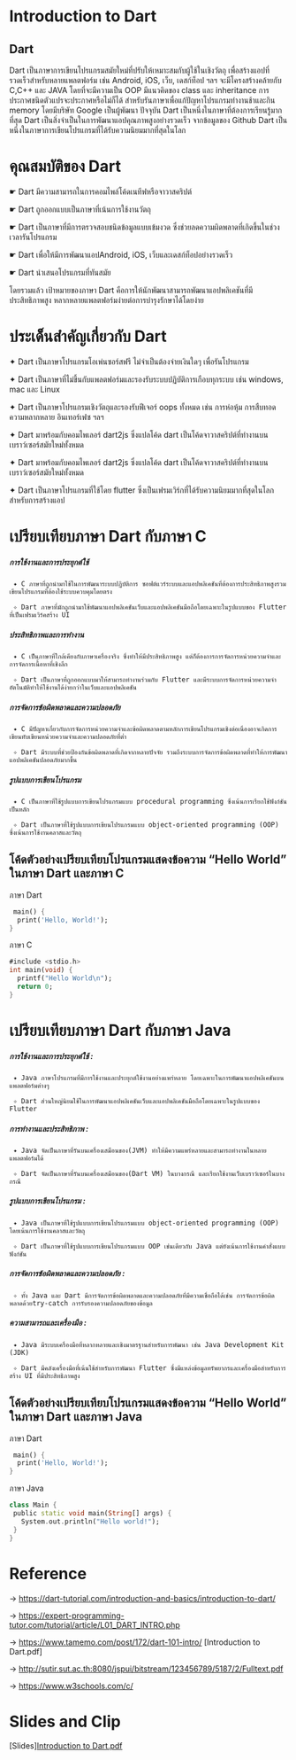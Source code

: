 # Introduction to Dart
## Dart 
Dart เป็นภาษาการเขียนโปรแกรมสมัยใหม่ที่ปรับให้เหมาะสมกับผู้ใช้ในเชิงวัตถุ เพื่อสร้างแอปที่รวดเร็วสำหรับหลายแพลตฟอร์ม เช่น Android, iOS, เว็บ, เดสก์ท็อป ฯลฯ จะมีโครงสร้างคล้ายกับ C,C++ และ JAVA โดยที่จะมีความเป็น OOP มีแนวคิดของ class และ inheritance การประกาศชนิดตัวแปรจะประกาศหรือไม่ก็ได้ สำหรับรันภาษาเพื่อแก้ปัญหาโปรแกรมทำงานช้าและกิน memory โดยมีบริษัท Google เป็นผู้พัฒนา ปัจจุบัน Dart เป็นหนึ่งในภาษาที่ต้องการเรียนรู้มากที่สุด Dart เป็นสิ่งจำเป็นในการพัฒนาแอปคุณภาพสูงอย่างรวดเร็ว จากข้อมูลของ Github Dart เป็นหนึ่งในภาษาการเขียนโปรแกรมที่ได้รับความนิยมมากที่สุดในโลก
# คุณสมบัติของ Dart
☛ Dart มีความสามารถในการคอมไพล์โค้ดเนทีฟหรือจาวาสคริปต์

☛ Dart ถูกออกแบบเป็นภาษาที่เน้นการใช้งานวัตถุ

☛ Dart เป็นภาษาที่มีการตรวจสอบชนิดข้อมูลแบบเข้มงวด ซึ่งช่วยลดความผิดพลาดที่เกิดขึ้นในช่วงเวลารันโปรแกรม

☛ Dart เพื่อให้มีการพัฒนาแอปAndroid, iOS, เว็บและเดสก์ท็อปอย่างรวดเร็ว

☛ Dart นำเสนอโปรแกรมที่ทันสมัย


  
โดยรวมแล้ว เป้าหมายของภาษา Dart คือการให้นักพัฒนาสามารถพัฒนาแอปพลิเคชันที่มีประสิทธิภาพสูง หลากหลายแพลตฟอร์มง่ายต่อการบำรุงรักษาได้โดยง่าย

#  ประเด็นสำคัญเกี่ยวกับ Dart
  ✦ Dart เป็นภาษาโปรแกรมโอเพ่นซอร์สฟรี ไม่จำเป็นต้องจ่ายเงินใดๆ เพื่อรันโปรแกรม
  
  ✦ Dart เป็นภาษาที่ไม่ขึ้นกับแพลตฟอร์มและรองรับระบบปฏิบัติการเกือบทุกระบบ เช่น windows, mac และ Linux

  ✦ Dart เป็นภาษาโปรแกรมเชิงวัตถุและรองรับฟีเจอร์ oops ทั้งหมด เช่น การห่อหุ้ม การสืบทอด ความหลากหลาย อินเทอร์เฟซ ฯลฯ

  ✦ 	Dart มาพร้อมกับคอมไพเลอร์ dart2js ซึ่งแปลโค้ด dart เป็นโค้ดจาวาสคริปต์ที่ทำงานบนเบราว์เซอร์สมัยใหม่ทั้งหมด
  
  ✦ Dart มาพร้อมกับคอมไพเลอร์ dart2js ซึ่งแปลโค้ด dart เป็นโค้ดจาวาสคริปต์ที่ทำงานบนเบราว์เซอร์สมัยใหม่ทั้งหมด

  ✦ 	Dart เป็นภาษาโปรแกรมที่ใช้โดย flutter ซึ่งเป็นเฟรมเวิร์กที่ได้รับความนิยมมากที่สุดในโลกสำหรับการสร้างแอป

    

# เปรียบเทียบภาษา Dart กับภาษา C
  #####  *การใช้งานและการประยุกต์ใช้*


     ✦ C ภาษาที่ถูกนำมาใช้ในการพัฒนาระบบปฏิบัติการ ซอฟต์แวร์ระบบและแอปพลิเคชันที่ต้องการประสิทธิภาพสูงรวมเขียนโปรแกรมที่ต้องใช้ระบบควบคุมโดยตรง 

     ✧ Dart ภาษาที่มักถูกนำมาใช้พัฒนาแอปพลิเคชันเว็บและแอปพลิเคชันมือถือโดยเฉพาะในรูปแบบของ Flutter ที่เป็นเฟรมเวิร์คสร้าง UI 

   

  ##### *ประสิทธิภาพและการทำงาน*


     ✦ C เป็นภาษาที่ใกล้เคียงกับภาษาเครื่องจริง ซึ่งทำให้มีประสิทธิภาพสูง แต่ก็ต้องการการจัดการหน่วยความจำและการจัดการเนื้อหาที่เชิงลึก

     ✧ Dart เป็นภาษาที่ถูกออกแบบมาให้สามารถทำงานร่วมกับ Flutter และมีระบบการจัดการหน่วยความจำอัตโนมัติทำให้ใช้งานได้ง่ายกว่าในเว็บและแอปพลิเคชัน
     

  ##### *การจัดการข้อผิดพลาดและความปลอดภัย*


     ✦ C มีปัญหาเกี่ยวกับการจัดการหน่วยความจำและข้อผิดพลาดตามหลักการเขียนโปรแกรมเชิงต่อเนื่องอาจเกิดการเขียนทับเขียนหน่วยความจำและความปลอดภัยที่ต่ำ
   
     ✧ Dart มีระบบที่ช่วยป้องกันข้อผิดพลาดที่เกิดจากหลายปัจจัย รวมถึงระบบการจัดการข้อผิดพลาดที่ทำให้การพัฒนาแอปพลิเคชันปลอดภัยมากขึ้น



  ##### *รูปแบบการเขียนโปรแกรม*


     ✦ C เป็นภาษาที่ใช้รูปแบบการเขียนโปรแกรมแบบ procedural programming ซึ่งเน้นการเรียกใช้ฟังก์ชันเป็นหลัก
     
     ✧ Dart เป็นภาษาที่ใช้รูปแบบการเขียนโปรแกรมแบบ object-oriented programming (OOP) ซึ่งเน้นการใช้งานคลาสและวัตถุ
  ## โค้ดตัวอย่างเปรียบเทียบโปรแกรมแสดงข้อความ “Hello World” ในภาษา Dart และภาษา C
  ภาษา Dart
    
```dart
 main() {
  print('Hello, World!');
}
```
ภาษา C
```dart
#include <stdio.h>
int main(void) {
  printf("Hello World\n");
  return 0;
}
```

# เปรียบเทียบภาษา Dart กับภาษา Java 
##### *การใช้งานและการประยุกต์ใช้* :


     ✦ Java ภาษาโปรแกรมที่มีการใช้งานและประยุกต์ใช้งานอย่างแพร่หลาย โดยเฉพาะในการพัฒนาแอปพลิเคชันบนแพลตฟอร์มต่างๆ 
   
     ✧ Dart ส่วนใหญ่นิยมใช้ในการพัฒนาแอปพลิเคชันเว็บและแอปพลิเคชันมือถือโดยเฉพาะในรูปแบบของ Flutter 

   
##### *การทำงานและประสิทธิภาพ* :


     ✦ Java จัดเป็นภาษาที่รันบนเครื่องเสมือนของ(JVM) ทำให้มีความแพร่หลายและสามารถทำงานในหลายแพลตฟอร์มได้

     ✧ Dart จัดเป็นภาษาที่รันบนเครื่องเสมือนของ(Dart VM) ในบางกรณี และเรียกใช้งานเว็บเบราว์เซอร์ในบางกรณี 
   
##### *รูปแบบการเขียนโปรแกรม* :


     ✦ Java เป็นภาษาที่ใช้รูปแบบการเขียนโปรแกรมแบบ object-oriented programming (OOP) โดยเน้นการใช้งานคลาสและวัตถุ

     ✧ Dart เป็นภาษาที่ใช้รูปแบบการเขียนโปรแกรมแบบ OOP เช่นเดียวกับ Java แต่ยังเน้นการใช้งานคำสั่งแบบฟังก์ชัน 

   
##### *การจัดการข้อผิดพลาดและความปลอดภัย* :


     ✧ ทั้ง Java และ Dart มีการจัดการข้อผิดพลาดและความปลอดภัยที่มีความเชื่อถือได้เช่น การจัดการข้อผิดพลาดด้วยtry-catch การรับรองความปลอดภัยของข้อมูล

   
##### *ความสามารถและเครื่องมือ* :

     ✦ Java มีระบบเครื่องมือที่หลากหลายและเชิงมาตรฐานสำหรับการพัฒนา เช่น Java Development Kit (JDK) 
   
     ✧ Dart มีคลังเครื่องมือที่เน้นใช้สำหรับการพัฒนา Flutter ซึ่งมีแหล่งข้อมูลทรัพยากรและเครื่องมือสำหรับการสร้าง UI ที่มีประสิทธิภาพสูง

   ## โค้ดตัวอย่างเปรียบเทียบโปรแกรมแสดงข้อความ “Hello World” ในภาษา Dart และภาษา Java 
   ภาษา Dart
```dart
 main() {
  print('Hello, World!');
}
```
ภาษา Java
```dart
class Main {
 public static void main(String[] args) {
   System.out.println("Hello world!");
 }
}
```
# Reference
  → https://dart-tutorial.com/introduction-and-basics/introduction-to-dart/

  
  → https://expert-programming-tutor.com/tutorial/article/L01_DART_INTRO.php

  
  → https://www.tamemo.com/post/172/dart-101-intro/
[Introduction to Dart.pdf]

  
  → http://sutir.sut.ac.th:8080/jspui/bitstream/123456789/5187/2/Fulltext.pdf


  → https://www.w3schools.com/c/

  # Slides and Clip
[Slides][Introduction to Dart.pdf](https://github.com/soonklang/dart-tutorial/files/12774465/Introduction.to.Dart.pdf)


  
